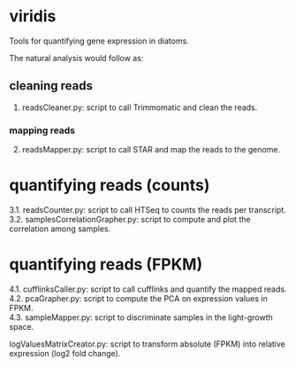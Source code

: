 # viridis
Tools for quantifying gene expression in diatoms.  
    
The natural analysis would follow as:   

## cleaning reads
1. readsCleaner.py: script to call Trimmomatic and clean the reads.

### mapping reads
2. readsMapper.py: script to call STAR and map the reads to the genome.

# quantifying reads (counts)
3.1. readsCounter.py: script to call HTSeq to counts the reads per transcript.  
3.2. samplesCorrelationGrapher.py: script to compute and plot the correlation among samples.  

# quantifying reads (FPKM)
4.1. cufflinksCaller.py: script to call cufflinks and quantify the mapped reads.  
4.2. pcaGrapher.py: script to compute the PCA on expression values in FPKM.  
4.3. sampleMapper.py: script to discriminate samples in the light-growth space.

logValuesMatrixCreator.py: script to transform absolute (FPKM) into relative expression (log2 fold change).


